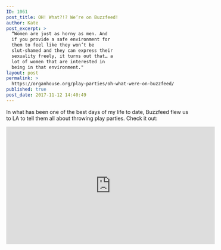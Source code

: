 ```yaml
---
ID: 1061
post_title: OH! What?!? We’re on Buzzfeed!
author: Kate
post_excerpt: >
  “Women are just as horny as men. And
  if you provide a safe environment for
  them to feel like they won’t be
  slut-shamed and they can express their
  sexuality freely, it turns out that… a
  lot of women that are interested in
  being in that environment."
layout: post
permalink: >
  https://organhouse.org/play-parties/oh-what-were-on-buzzfeed/
published: true
post_date: 2017-11-12 14:40:49
---
```

<p style="text-align: left;">In what has been one of the best days of my life to date, Buzzfeed flew us to LA to tell them all about throwing play parties. Check it out:</p>
<p style="text-align: center;"><iframe src="https://www.youtube.com/embed/yT1_3fJ6Ipk?rel=0" width="560" height="315" frameborder="0" allowfullscreen="allowfullscreen"></iframe></p>